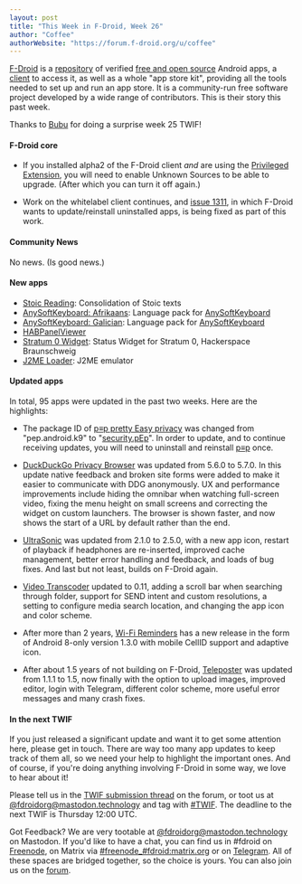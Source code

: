 ```yaml
---
layout: post
title: "This Week in F-Droid, Week 26"
author: "Coffee"
authorWebsite: "https://forum.f-droid.org/u/coffee"
---
```


[F-Droid](https://f-droid.org/) is a [repository](https://f-droid.org/packages/) of verified [free and open source](https://en.wikipedia.org/wiki/Free_and_open-source_software) Android apps, a [client](https://f-droid.org/app/org.fdroid.fdroid) to access it, as well as a whole "app store kit", providing all the tools needed to set up and run an app store. It is a community-run free software project developed by a wide range of contributors. This is their story this past week.

Thanks to [Bubu](https://forum.f-droid.org/u/Bubu) for doing a surprise week 25 TWIF!

#### F-Droid core

* If you installed alpha2 of the F-Droid client _and_ are using the [Privileged Extension](https://gitlab.com/fdroid/privileged-extension/#f-droid-privileged-extension), you will need to enable Unknown Sources to be able to upgrade. (After which you can turn it off again.) 

* Work on the whitelabel client continues, and [issue 1311](https://gitlab.com/fdroid/fdroidclient/issues/1311), in which F-Droid wants to update/reinstall uninstalled apps, is being fixed as part of this work.

#### Community News

No news. (Is good news.)

#### New apps

* [Stoic Reading](https://f-droid.org/app/app.reading.stoic.stoicreading): Consolidation of Stoic texts
* [AnySoftKeyboard: Afrikaans](https://f-droid.org/app/com.anysoftkeyboard.languagepack.afrikaans): Language pack for [AnySoftKeyboard](https://f-droid.org/app/com.menny.android.anysoftkeyboard)
* [AnySoftKeyboard: Galician](https://f-droid.org/app/com.anysoftkeyboard.languagepack.galician): Language pack for [AnySoftKeyboard](https://f-droid.org/app/com.menny.android.anysoftkeyboard)
* [HABPanelViewer](https://f-droid.org/app/de.vier_bier.habpanelviewer)
* [Stratum 0 Widget](https://f-droid.org/app/horse.amazin.my.stratum0.statuswidget): Status Widget for Stratum 0, Hackerspace Braunschweig
* [J2ME Loader](https://f-droid.org/app/ru.playsoftware.j2meloader): J2ME emulator

#### Updated apps

In total, 95 apps were updated in the past two weeks. Here are the highlights:

* The package ID of [p≡p pretty Easy privacy](https://f-droid.org/app/pep.android.k9) was changed from "pep.android.k9" to "[security.pEp](https://f-droid.org/app/security.pEp)". In order to update, and to continue receiving updates, you will need to uninstall and reinstall [p≡p](https://f-droid.org/app/security.pEp) once.

* [DuckDuckGo Privacy Browser](https://f-droid.org/app/com.duckduckgo.mobile.android) was updated from 5.6.0 to 5.7.0. In this update native feedback and broken site forms were added to make it easier to communicate with DDG anonymously. UX and performance improvements include hiding the omnibar when watching full-screen video, fixing the menu height on small screens and correcting the widget on custom launchers. The browser is shown faster, and now shows the start of a URL by default rather than the end.

* [UltraSonic](https://f-droid.org/app/org.moire.ultrasonic) was updated from 2.1.0 to 2.5.0, with a new app icon, restart of playback if headphones are re-inserted, improved cache management, better error handling and feedback, and loads of bug fixes. And last but not least, builds on F-Droid again.

* [Video Transcoder](https://f-droid.org/app/protect.videoeditor) updated to 0.11, adding a scroll bar when searching through folder, support for SEND intent and custom resolutions, a setting to configure media search location, and changing the app icon and color scheme.

* After more than 2 years, [Wi-Fi Reminders](https://f-droid.org/app/ru.glesik.wifireminders) has a new release in the form of Android 8-only version 1.3.0 with mobile CellID support and adaptive icon.

* After about 1.5 years of not building on F-Droid, [Teleposter](https://f-droid.org/app/telegra.ph) was updated from 1.1.1 to 1.5, now finally with the option to upload images, improved editor, login with Telegram, different color scheme, more useful error messages and many crash fixes.

#### In the next TWIF

If you just released a significant update and want it to get some attention here, please get in touch. There are way too many app updates to keep track of them all, so we need your help to highlight the important ones. And of course, if you're doing anything involving F-Droid in some way, we love to hear about it!

Please tell us in the [TWIF submission thread](https://forum.f-droid.org/t/twif-submission-thread) on the forum, or toot us at [@fdroidorg@mastodon.technology](https://mastodon.technology/@fdroidorg) and tag with [#TWIF](https://mastodon.technology/tags/twif). The deadline to the next TWIF is Thursday 12:00 UTC.

Got Feedback? We are very tootable at [@fdroidorg@mastodon.technology](https://mastodon.technology/@fdroidorg) on Mastodon. If you'd like to have a chat, you can find us in #fdroid on [Freenode](https://freenode.net/), on Matrix via [#freenode_#fdroid:matrix.org](https://matrix.to/#/#freenode_#fdroid:matrix.org) or on [Telegram](https://t.me/joinchat/AlRQekvjWDTuQrCgMYSNVA). All of these spaces are bridged together, so the choice is yours. You can also join us on the [forum](https://forum.f-droid.org/).
